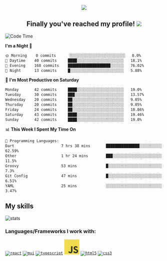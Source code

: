 <p align="center">
  <img src="https://user-images.githubusercontent.com/102032437/162972217-d9d013af-ed44-46cb-bd0c-aaf87b5200e7.gif">
</p>

<h2 align="center">
  Finally you've reached my profile!
  <img src="https://media.giphy.com/media/hvRJCLFzcasrR4ia7z/giphy.gif" width="28">
</h2>

<!--START_SECTION:waka-->
![Code Time](http://img.shields.io/badge/Code%20Time-96%20hrs%2013%20mins-blue)

**I'm a Night 🦉** 

```text
🌞 Morning    0 commits      ░░░░░░░░░░░░░░░░░░░░░░░░░   0.0% 
🌆 Daytime    40 commits     ████░░░░░░░░░░░░░░░░░░░░░   18.1% 
🌃 Evening    168 commits    ███████████████████░░░░░░   76.02% 
🌙 Night      13 commits     █░░░░░░░░░░░░░░░░░░░░░░░░   5.88%

```
📅 **I'm Most Productive on Saturday** 

```text
Monday       42 commits     ████░░░░░░░░░░░░░░░░░░░░░   19.0% 
Tuesday      30 commits     ███░░░░░░░░░░░░░░░░░░░░░░   13.57% 
Wednesday    20 commits     ██░░░░░░░░░░░░░░░░░░░░░░░   9.05% 
Thursday     20 commits     ██░░░░░░░░░░░░░░░░░░░░░░░   9.05% 
Friday       24 commits     ██░░░░░░░░░░░░░░░░░░░░░░░   10.86% 
Saturday     43 commits     ████░░░░░░░░░░░░░░░░░░░░░   19.46% 
Sunday       42 commits     ████░░░░░░░░░░░░░░░░░░░░░   19.0%

```


📊 **This Week I Spent My Time On** 

```text
💬 Programming Languages: 
Dart                     7 hrs 38 mins       ███████████████░░░░░░░░░░   62.59% 
Other                    1 hr 24 mins        ███░░░░░░░░░░░░░░░░░░░░░░   11.5% 
Groovy                   53 mins             █░░░░░░░░░░░░░░░░░░░░░░░░   7.3% 
Git Config               47 mins             █░░░░░░░░░░░░░░░░░░░░░░░░   6.51% 
YAML                     25 mins             ░░░░░░░░░░░░░░░░░░░░░░░░░   3.47%

```


<!--END_SECTION:waka-->

<h2>My skills</h2>

<img src="https://github-readme-stats.vercel.app/api?username=etczrn&count_private=true&show_icons=true&hide_border=true&bg_color=45deg,185a9d,43cea2&title_color=ffffff&text_color=ffffff&icon_color=ffffff" alt="stats">

### Languages/Frameworks I work with:

<code><a href="https://reactjs.org/"><img alt="react" title="react" src="https://cdn.jsdelivr.net/gh/devicons/devicon/icons/react/react-original.svg" height="48"></a></code>
<code><a href="https://mui.com/"><img alt="mui" title="mui" src="https://cdn.jsdelivr.net/gh/devicons/devicon/icons/materialui/materialui-original.svg" height="48"></a></code>
<code><a href="https://www.typescriptlang.org/"><img alt="typescript" title="typescript" src="https://cdn.jsdelivr.net/gh/devicons/devicon/icons/typescript/typescript-original.svg" height="48"></a></code>
<code><a href="https://developer.mozilla.org/en-US/docs/Web/JavaScript"><img alt="JavaScript" title="JavaScript" src="https://raw.githubusercontent.com/github/explore/80688e429a7d4ef2fca1e82350fe8e3517d3494d/topics/javascript/javascript.png" height="48"></a></code>
<code><a href="https://dev.w3.org/html5/html-author/"><img alt="html5" title="html5" src="https://cdn.jsdelivr.net/gh/devicons/devicon/icons/html5/html5-original.svg" height="48"></a></code>
<code><a href="https://www.w3.org/TR/css/"><img alt="css3" title="css3" src="https://cdn.jsdelivr.net/gh/devicons/devicon/icons/css3/css3-original.svg" height="48"></a></code>
